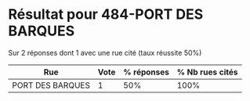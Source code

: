 # Résultat pour 484-PORT DES BARQUES

Sur 2 réponses dont 1 avec une rue cité (taux réussite 50%)

| Rue | Vote | % réponses | % Nb rues cités|
|-----|------|------------|----------------|
| PORT DES BARQUES | 1 | 50% | 100%|
